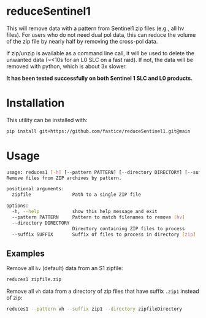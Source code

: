 # reduceSentinel1
This will remove data with a pattern from Sentinel1 zip files (e.g., all hv files). For users who do not need dual pol data, this can reduce the volume of the zip file by nearly half by removing the cross-pol data.

If zip/unzip is available as a command line call, it will be used to delete the unwanted data (~<10s for an L0 SLC on a fast raid). If not, the data will be removed with python, which is about 3x slower.

**It has been tested successfully on both Sentinel 1 SLC and L0 products.**

# Installation

This utility can be installed with: 
```bash
pip install git+https://github.com/fastice/reduceSentinel1.git@main
```
# Usage

```bash
usage: reduces1 [-h] [--pattern PATTERN] [--directory DIRECTORY] [--suffix SUFFIX] [zipfile]
Remove files from ZIP archives by pattern.

positional arguments:
  zipfile               Path to a single ZIP file

options:
  -h, --help            show this help message and exit
  --pattern PATTERN     Pattern to match filenames to remove [hv]
  --directory DIRECTORY
                        Directory containing ZIP files to process
  --suffix SUFFIX       Suffix of files to process in directory [zip]
```

## Examples

Remove all `hv` (default) data from an S1 zipfile:
```bash
reduces1 zipfile.zip
```

Remove all `vh` data from a directory of zip files that have suffix `.zip1` instead of zip:
```bash
reduces1 --pattern vh --suffix zip1 --directory zipfileDirectory
```



